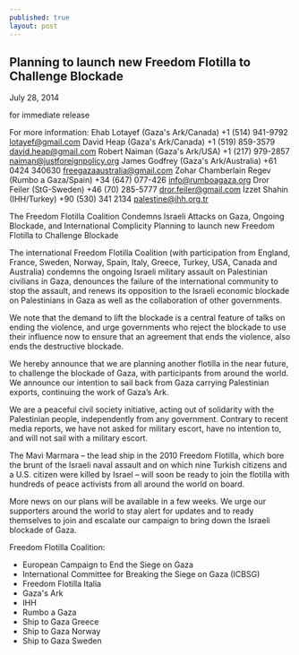 ```yaml
---
published: true
layout: post
---
```


## Planning to launch new Freedom Flotilla to Challenge Blockade

July 28, 2014

for immediate release 

For more information:
Ehab Lotayef (Gaza's Ark/Canada) +1 (514) 941-9792 lotayef@gmail.com
David Heap  (Gaza's Ark/Canada) +1 (519) 859-3579 david.heap@gmail.com
Robert Naiman (Gaza's Ark/USA) +1 (217) 979-2857 naiman@justforeignpolicy.org
James Godfrey (Gaza's Ark/Australia) +61 0424 340630 freegazaaustralia@gmail.com
Zohar Chamberlain Regev (Rumbo a Gaza/Spain) +34 (647) 077-426  info@rumboagaza.org
Dror Feiler (StG-Sweden) +46 (70) 285-5777 dror.feiler@gmail.com
İzzet Shahin (IHH/Turkey) +90 (530) 341 2134  palestine@ihh.org.tr
 
The Freedom Flotilla Coalition Condemns Israeli Attacks on Gaza, Ongoing Blockade, and International Complicity
Planning to launch new Freedom Flotilla to Challenge Blockade

The international Freedom Flotilla Coalition (with participation from England, France, Sweden, Norway, Spain, Italy, Greece, Turkey, USA, Canada and Australia) condemns the ongoing Israeli military assault on Palestinian civilians in Gaza, denounces the failure of the international community to stop the assault, and renews its opposition to the Israeli economic blockade on Palestinians in Gaza as well as the collaboration of other governments.

We note that the demand to lift the blockade is a central feature of talks on ending the violence, and urge governments who reject the blockade to use their influence now to ensure that an agreement that ends the violence, also ends the destructive blockade.

We hereby announce that we are planning another flotilla in the near future, to challenge the blockade of Gaza, with participants from around the world. We announce our intention to sail back from Gaza carrying Palestinian exports, continuing the work of Gaza’s Ark.

We are a peaceful civil society initiative, acting out of solidarity with the Palestinian people, independently from any government. Contrary to recent media reports, we have not asked for military escort, have no intention to, and will not sail with a military escort.

The Mavi Marmara – the lead ship in the 2010 Freedom Flotilla, which bore the brunt of the Israeli naval assault and on which nine Turkish citizens and a U.S. citizen were killed by Israel – will soon be ready to join the flotilla with hundreds of peace activists from all around the world on board.

More news on our plans will be available in a few weeks. We urge our supporters around the world to stay alert for updates and to ready themselves to join and escalate our campaign to bring down the Israeli blockade of Gaza.

Freedom Flotilla Coalition:

* European Campaign to End the Siege on Gaza
* International Committee for Breaking the Siege on Gaza (ICBSG)
* Freedom Flotilla Italia
* Gaza's Ark
* IHH
* Rumbo a Gaza
* Ship to Gaza Greece
* Ship to Gaza Norway
* Ship to Gaza Sweden
